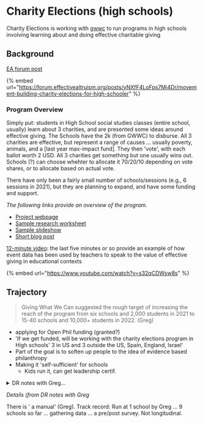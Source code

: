 # Charity Elections (high schools)

Charity Elections is working with [gwwc](../gwwc/ "mention") to run programs in high schools involving learning about and doing effective charitable giving

## Background

[EA forum post](https://forum.effectivealtruism.org/posts/yNXfF4LoFps7Mi4Dr/movement-building-charity-elections-for-high-schoolers)

{% embed url="https://forum.effectivealtruism.org/posts/yNXfF4LoFps7Mi4Dr/movement-building-charity-elections-for-high-schooler" %}

### Program Overview

Simply put: students in High School social studies classes (entire school, usually) learn about 3 charities, and are presented some ideas around effective giving. The Schools have the 2k (from GWWC) to disburse. All 3 charities are effective, but represent a range of causes ... usually poverty, animals, and a \[last year max-impact fund]. They then 'vote', with each ballot worth 2 USD. All 3 charities get something but one usually wins out. Schools (?) can choose whehter to allocate it 70/20/10 depending on vote shares, or to allocate based on actual vote.

There have only been a fairly small number of schools/sessions (e.g., 6 sessions in 2021), but they are planning to expand, and have some funding and support.

_The following links provide an overview of the program._

* [Project webpage](https://www.givingwhatwecan.org/events/guides/charity-elections/)
* [Sample research worksheet](https://drive.google.com/file/d/18tosVcNymYZfArfd0Q7offgyu1IUHNL6/view)
* [Sample slideshow](https://docs.google.com/presentation/d/1uchGfK6ivGJ1EyLCKgY7er6urC6X\_ioJfc0AMh16b7I/edit?usp=sharing)
* [Short blog post](https://www.givingwhatwecan.org/post/2022/02/charity-elections-2021-results/)

[12-minute video](https://www.youtube.com/watch?v=s32qCDWsw8s): the last five minutes or so provide an example of how event data has been used by teachers to speak to the value of effective giving in educational contexts

{% embed url="https://www.youtube.com/watch?v=s32qCDWsw8s" %}

## Trajectory

> Giving What We Can suggested the rough target of increasing the reach of the program from six schools and 2,000 students in 2021 to 15-40 schools and 10,000+ students in 2022. (Greg)

* applying for Open Phil funding (granted?)
* 'If we get funded, will be working with the charity elections program in High schools' 3 in US and 3 outside the US, Spain, England, Israel'
* Part of the goal is to soften up people to the idea of evidence based philanthropy
* Making it 'self-sufficient' for schools
  * Kids run it, can get leadership certif.

<details>

<summary>DR notes with Greg...</summary>

this grew out of Giving games ... aligning with GWWC. bend the curve of giving towards effectiveness giving

</details>

_Details (from DR notes with Greg_

There is ' a manual' (Greg). Track record: Run at 1 school by Greg ... 9 schools so far ... gathering data ... a pre/post survey. Not longitudinal.

